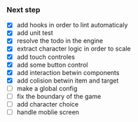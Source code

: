 ### Next step
 - [x] add hooks in order to lint automaticaly
 - [x] add unit test
 - [x] resolve the todo in the engine 
 - [x] extract character logic in order to scale
 - [x] add touch controles
 - [x] add some button control
 - [x] add interaction betwin components
 - [x] add colision betwin item and target
 - [ ] make a global config 
 - [ ] fix the boundary of the game
 - [ ] add character choice
 - [ ] handle moblie screen